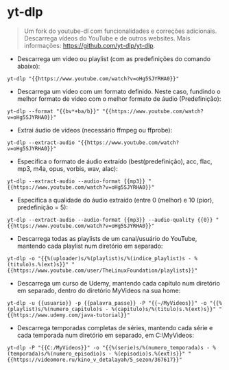 # yt-dlp

> Um fork do youtube-dl com funcionalidades e correções adicionais.
> Descarrega vídeos do YouTube e de outros websites.
> Mais informações: <https://github.com/yt-dlp/yt-dlp>.

- Descarrega um vídeo ou playlist (com as predefinições do comando abaixo):

`yt-dlp "{{https://www.youtube.com/watch?v=oHg5SJYRHA0}}"`

- Descarrega um vídeo com um formato definido. Neste caso, fundindo o melhor formato de vídeo com o melhor formato de áudio (Predefinição):

`yt-dlp --format "{{bv*+ba/b}}" "{{https://www.youtube.com/watch?v=oHg5SJYRHA0}}"`

- Extrai áudio de vídeos (necessário ffmpeg ou ffprobe):

`yt-dlp --extract-audio "{{https://www.youtube.com/watch?v=oHg5SJYRHA0}}"`

- Especifica o formato de áudio extraído (best(predefinição), acc, flac, mp3, m4a, opus, vorbis, wav, alac): 

`yt-dlp --extract-audio --audio-format {{mp3}} "{{https://www.youtube.com/watch?v=oHg5SJYRHA0}}"`

- Especifica a qualidade do áudio extraído (entre 0 (melhor) e 10 (pior), predefinição = 5):

`yt-dlp --extract-audio --audio-format {{mp3}} --audio-quality {{0}} "{{https://www.youtube.com/watch?v=oHg5SJYRHA0}}"`

- Descarrega todas as playlists de um canal/usuário do YouTube, mantendo cada playlist num diretório em separado:

`yt-dlp -o "{{%(uploader)s/%(playlist)s/%(indice_playlist)s - %(titulo)s.%(ext)s}}" "{{https://www.youtube.com/user/TheLinuxFoundation/playlists}}"`

- Descarrega um curso de Udemy, mantendo cada capítulo num diretório em separado, dentro do diretório MyVideos na sua home:

`yt-dlp -u {{usuario}} -p {{palavra_passe}} -P "{{~/MyVideos}}" -o "{{%(playlist)s/%(numero_capitulo)s - %(capitulo)s/%(titulo)s.%(ext)s}}" "{{https://www.udemy.com/java-tutorial}}"`

- Descarrega temporadas completas de séries, mantendo cada série e cada temporada num diretório em separado, em C:\MyVideos:

`yt-dlp -P "{{C:/MyVideos}}" -o "{{%(serie)s/%(numero_temporada)s - %(temporada)s/%(numero_episodio)s - %(episodio)s.%(ext)s}}" "{{https://videomore.ru/kino_v_detalayah/5_sezon/367617}}"`
